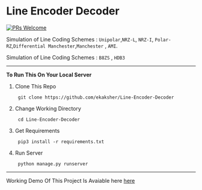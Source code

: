 # Line Encoder Decoder
[![PRs Welcome](https://img.shields.io/badge/PRs-welcome-brightgreen.svg?style=flat-square)](http://makeapullrequest.com)

Simulation of Line Coding Schemes : `Unipolar`,`NRZ-L`, `NRZ-I`, `Polar-RZ`,`Differential Manchester`,`Manchester` , `AMI`.

Simulation of Line Coding Schemes : `B8ZS` , `HDB3`

-------------------------------------------------------------------------


**To Run This On Your Local Server**
1. Clone This Repo

        git clone https://github.com/ekaksher/Line-Encoder-Decoder

2. Change Working Directory


        cd Line-Encoder-Decoder
        
3. Get Requirements
    
        pip3 install -r requirements.txt
     
4. Run Server
  
        python manage.py runserver
        
-----------------------------------------------------------------------------

Working Demo Of This Project Is Avaiable here [here](https://lineencoderdecoder.herokuapp.com)
